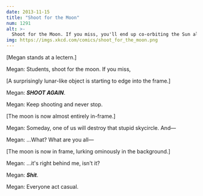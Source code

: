 ```yaml
---
date: 2013-11-15
title: "Shoot for the Moon"
num: 1291
alt: >-
  Shoot for the Moon. If you miss, you'll end up co-orbiting the Sun alongside Earth, living out your days alone in the void within sight of the lush, welcoming home you left behind.
img: https://imgs.xkcd.com/comics/shoot_for_the_moon.png
---
```

[Megan stands at a lectern.]

Megan: Students, shoot for the moon. If you miss,

[A surprisingly lunar-like object is starting to edge into the frame.]

Megan: ***SHOOT AGAIN***.

Megan: Keep shooting and never stop.

[The moon is now almost entirely in-frame.]

Megan: Someday, one of us will destroy that stupid skycircle. And—

Megan: ...What? What are you all—

[The moon is now in frame, lurking ominously in the background.]

Megan: ...it's right behind me, isn't it?

Megan: ***Shit***.

Megan: Everyone act casual.
